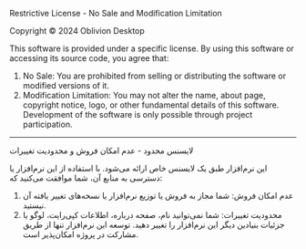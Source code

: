 Restrictive License - No Sale and Modification Limitation

Copyright © 2024 Oblivion Desktop

This software is provided under a specific license. By using this software or accessing its source code, you agree that:

1. No Sale: You are prohibited from selling or distributing the software or modified versions of it.
2. Modification Limitation: You may not alter the name, about page, copyright notice, logo, or other fundamental details of this software. Development of the software is only possible through project participation.

---

لایسنس محدود - عدم امکان فروش و محدودیت تغییرات

این نرم‌افزار طبق یک لایسنس خاص ارائه می‌شود. با استفاده از این نرم‌افزار یا دسترسی به منابع آن، شما موافقت می‌کنید که:

1. عدم امکان فروش: شما مجاز به فروش یا توزیع نرم‌افزار یا نسخه‌های تغییر یافته آن نیستید.
2. محدودیت تغییرات: شما نمی‌توانید نام، صفحه درباره، اطلاعات کپی‌رایت، لوگو یا جزئیات بنیادین دیگر این نرم‌افزار را تغییر دهید. توسعه این نرم‌افزار تنها از طریق مشارکت در پروژه امکان‌پذیر است.
